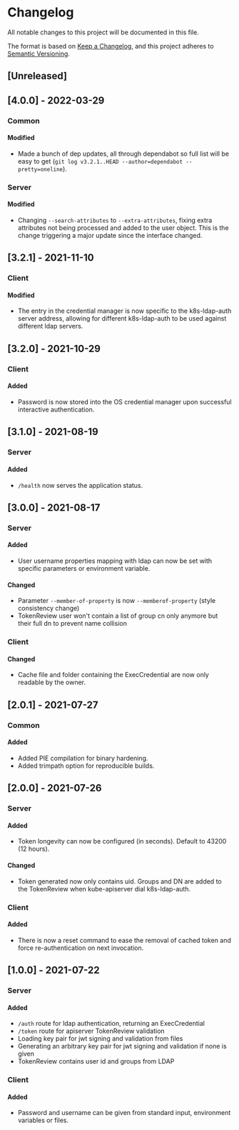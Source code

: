 # Changelog

All notable changes to this project will be documented in this file.

The format is based on [Keep a Changelog](https://keepachangelog.com/en/1.0.0/),
and this project adheres to [Semantic Versioning](https://semver.org/spec/v2.0.0.html).

## [Unreleased]

## [4.0.0] - 2022-03-29
### Common
#### Modified
- Made a bunch of dep updates, all through dependabot so full list will be easy to get (`git log v3.2.1..HEAD --author=dependabot --pretty=oneline`).

### Server
#### Modified
- Changing `--search-attributes` to `--extra-attributes`, fixing extra attributes not being processed and added to the user object. This is the change triggering a major update since the interface changed.

## [3.2.1] - 2021-11-10
### Client
#### Modified
- The entry in the credential manager is now specific to the k8s-ldap-auth server address, allowing for different k8s-ldap-auth to be used against different ldap servers.

## [3.2.0] - 2021-10-29
### Client
#### Added
- Password is now stored into the OS credential manager upon successful interactive authentication.

## [3.1.0] - 2021-08-19
### Server
#### Added
- `/health` now serves the application status.

## [3.0.0] - 2021-08-17
### Server
#### Added
- User username properties mapping with ldap can now be set with specific parameters or environment variable.

#### Changed
- Parameter `--member-of-property` is now `--memberof-property` (style consistency change)
- TokenReview user won't contain a list of group cn only anymore but their full dn to prevent name collision

### Client
#### Changed
- Cache file and folder containing the ExecCredential are now only readable by the owner.

## [2.0.1] - 2021-07-27
### Common
#### Added
- Added PIE compilation for binary hardening.
- Added trimpath option for reproducible builds.

## [2.0.0] - 2021-07-26
### Server
#### Added
- Token longevity can now be configured (in seconds). Default to 43200 (12 hours).

#### Changed
- Token generated now only contains uid. Groups and DN are added to the TokenReview when kube-apiserver dial k8s-ldap-auth.

### Client
#### Added
- There is now a reset command to ease the removal of cached token and force re-authentication on next invocation.

## [1.0.0] - 2021-07-22
### Server
#### Added
- `/auth` route for ldap authentication, returning an ExecCredential
- `/token` route for apiserver TokenReview validation
- Loading key pair for jwt signing and validation from files
- Generating an arbitrary key pair for jwt signing and validation if none is given
- TokenReview contains user id and groups from LDAP

### Client
#### Added
- Password and username can be given from standard input, environment variables or files.
